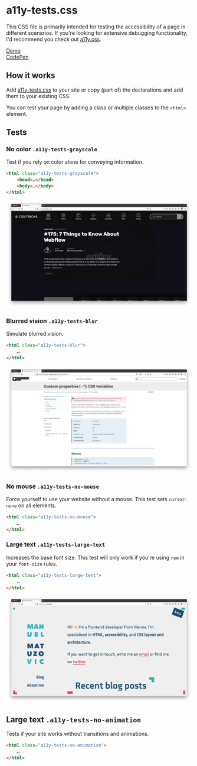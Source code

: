 # a11y-tests.css

This CSS file is primarily intended for testing the accessibility of a page in different scenarios.
If you're looking for extensive debugging functionality, I'd recommend you check out [a11y.css](https://github.com/ffoodd/a11y.css).

[Demo](https://codepen.io/matuzo/debug/JjjYZxv)  
[CodePen](https://codepen.io/matuzo/pen/JjjYZxv)


## How it works

Add [a11y-tests.css](a11y-tests.css) to your site or copy (part of) the declarations and add them to your existing CSS.

You can test your page by adding a class or multiple classes to the `<html>` element.

## Tests

### No color `.a11y-tests-grayscale`

Test if you rely on color alone for conveying information.

```html
<html class="a11y-tests-grayscale">
    <head>…</head>
    <body>…</body>
</html>
```

![css-tricks home page in grayscale](grayscale.png)


### Blurred vision `.a11y-tests-blur`

Simulate blurred vision.

```html
<html class="a11y-tests-blur">
    …
</html>
```

![MDN page about custom properties with blurred content](blur.png)

### No mouse `.a11y-tests-no-mouse`

Force yourself to use your website without a mouse. This test sets `cursor: none` on all elements.

```html
<html class="a11y-tests-no-mouse">
    …
</html>
```

### Large text `.a11y-tests-large-text`

Increases the base font size. This test will only work if you're using `rem` in your `font-size` rules.

```html
<html class="a11y-tests-large-text">
    …
</html>
```

![matuzo.at with large text](large-text.png)

## Large text `.a11y-tests-no-animation`

Tests if your site works without transitions and animations.

```html
<html class="a11y-tests-no-animation">
    …
</html>
```
